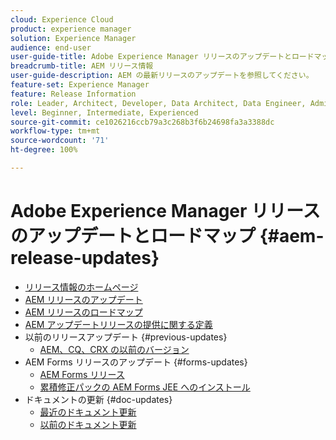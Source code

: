 ```yaml
---
cloud: Experience Cloud
product: experience manager
solution: Experience Manager
audience: end-user
user-guide-title: Adobe Experience Manager リリースのアップデートとロードマップ
breadcrumb-title: AEM リリース情報
user-guide-description: AEM の最新リリースのアップデートを参照してください。
feature-set: Experience Manager
feature: Release Information
role: Leader, Architect, Developer, Data Architect, Data Engineer, Admin, User
level: Beginner, Intermediate, Experienced
source-git-commit: ce1026216ccb79a3c268b3f6b24698fa3a3388dc
workflow-type: tm+mt
source-wordcount: '71'
ht-degree: 100%

---
```



# Adobe Experience Manager リリースのアップデートとロードマップ {#aem-release-updates}

+ [リリース情報のホームページ](home.md)
+ [AEM リリースのアップデート](aem-releases-updates.md)
+ [AEM リリースのロードマップ](update-releases-roadmap.md)
+ [AEM アップデートリリースの提供に関する定義](update-release-vehicle-definitions.md)
+ 以前のリリースアップデート {#previous-updates}
   + [AEM、CQ、CRX の以前のバージョン](aem-previous-versions.md)
+ AEM Forms リリースのアップデート {#forms-updates}
   + [AEM Forms リリース](aem-forms-releases.md)
   + [累積修正パックの AEM Forms JEE へのインストール](install-cfp-aem-forms-jee.md)
+ ドキュメントの更新 {#doc-updates}
   + [最近のドキュメント更新](documentation-updates.md)
   + [以前のドキュメント更新](previous-documentation-updates.md)
